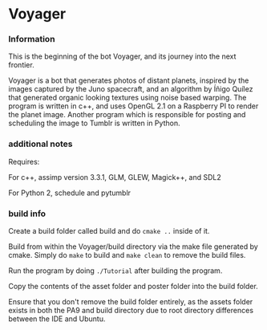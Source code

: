 # Voyager

### Information

This is the beginning of the bot Voyager, and its journey into the next frontier.

Voyager is a bot that generates photos of distant planets, inspired by the images captured by the Juno spacecraft, and an algorithm by Íñigo Quílez that generated organic looking textures using noise based warping. The program is written in c++, and uses OpenGL 2.1 on a Raspberry PI to render the planet image. Another program which is responsible for posting and scheduling the image to Tumblr is written in Python.

### additional notes

Requires:

For c++, assimp version 3.3.1, GLM, GLEW, Magick++, and SDL2

For Python 2, schedule and pytumblr

### build info

Create a build folder called build and do ```cmake ..``` inside of it.

Build from within the Voyager/build directory via the make file generated by cmake. Simply do ```make``` to build and ```make clean``` to remove the build files.

Run the program by doing ```./Tutorial``` after building the program. 

Copy the contents of the asset folder and poster folder into the build folder. 

Ensure that you don't remove the build folder entirely, as the assets folder exists in both the PA9 and build directory due to root directory differences between the IDE and Ubuntu.
